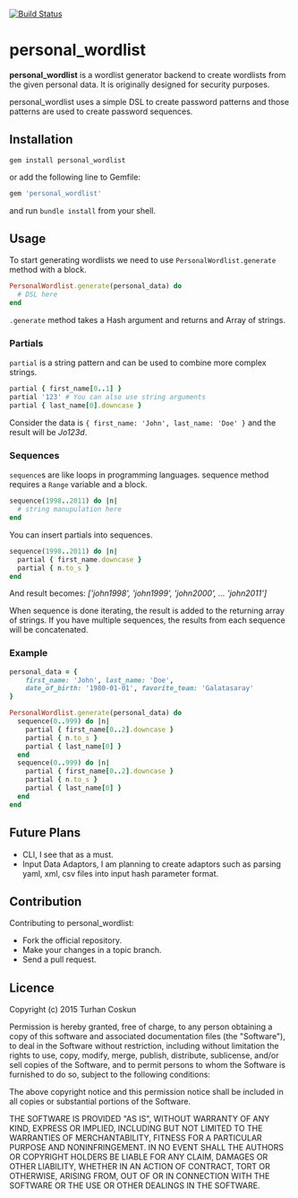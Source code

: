 [![Build Status](https://secure.travis-ci.org/turhn/personal_wordlist.png)](http://travis-ci.org/turhn/personal_wordlist)

# personal_wordlist

**personal_wordlist** is a wordlist generator backend to create wordlists from the given personal data. It is originally designed for security purposes.

personal_wordlist uses a simple DSL to create password patterns and those patterns are used to create password sequences.

## Installation

```shell
gem install personal_wordlist
```
or add the following line to Gemfile:

```ruby
gem 'personal_wordlist'
```
and run `bundle install` from your shell.

## Usage

To start generating wordlists we need to use ```PersonalWordlist.generate``` method with a block.

```ruby
PersonalWordlist.generate(personal_data) do
  # DSL here
end

```

```.generate``` method takes a Hash argument and returns and Array of strings.

### Partials

```partial``` is a string pattern and can be used to combine more complex strings.

```ruby
partial { first_name[0..1] }
partial '123' # You can also use string arguments
partial { last_name[0].downcase }
```
Consider the data is ```{ first_name: 'John', last_name: 'Doe' }``` and the result will be _Jo123d_.

### Sequences

```sequence```s are like loops in programming languages. sequence method requires a ```Range``` variable and a block.

```ruby
sequence(1998..2011) do |n|
  # string manupulation here
end
```

You can insert partials into sequences.

```ruby
sequence(1998..2011) do |n|
  partial { first_name.downcase }
  partial { n.to_s }
end
```
And result becomes: _['john1998', 'john1999', 'john2000', ... 'john2011']_

When sequence is done iterating, the result is added to the returning array of strings. If you have multiple sequences, the results from each sequence will be concatenated.

### Example
```ruby
personal_data = { 
	first_name: 'John', last_name: 'Doe', 
	date_of_birth: '1980-01-01', favorite_team: 'Galatasaray'
}

PersonalWordlist.generate(personal_data) do
  sequence(0..999) do |n|
    partial { first_name[0..2].downcase }
    partial { n.to_s }
    partial { last_name[0] }
  end
  sequence(0..999) do |n|
    partial { first_name[0..2].downcase }
    partial { n.to_s }
    partial { last_name[0] }
  end
end
```

## Future Plans

- CLI, I see that as a must.
- Input Data Adaptors, I am planning to create adaptors such as parsing yaml, xml, csv files into input hash parameter format. 

## Contribution

Contributing to personal_wordlist:

- Fork the official repository.
- Make your changes in a topic branch.
- Send a pull request.

## Licence

Copyright (c) 2015 Turhan Coskun

Permission is hereby granted, free of charge, to any person obtaining a copy
of this software and associated documentation files (the "Software"), to deal
in the Software without restriction, including without limitation the rights
to use, copy, modify, merge, publish, distribute, sublicense, and/or sell
copies of the Software, and to permit persons to whom the Software is
furnished to do so, subject to the following conditions:

The above copyright notice and this permission notice shall be included in
all copies or substantial portions of the Software.

THE SOFTWARE IS PROVIDED "AS IS", WITHOUT WARRANTY OF ANY KIND, EXPRESS OR
IMPLIED, INCLUDING BUT NOT LIMITED TO THE WARRANTIES OF MERCHANTABILITY,
FITNESS FOR A PARTICULAR PURPOSE AND NONINFRINGEMENT. IN NO EVENT SHALL THE
AUTHORS OR COPYRIGHT HOLDERS BE LIABLE FOR ANY CLAIM, DAMAGES OR OTHER
LIABILITY, WHETHER IN AN ACTION OF CONTRACT, TORT OR OTHERWISE, ARISING FROM,
OUT OF OR IN CONNECTION WITH THE SOFTWARE OR THE USE OR OTHER DEALINGS IN
THE SOFTWARE.
